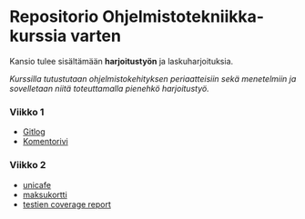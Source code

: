 # Repositorio Ohjelmistotekniikka-kurssia varten

Kansio tulee sisältämään **harjoitustyön** ja laskuharjoituksia.

*Kurssilla tutustutaan ohjelmistokehityksen periaatteisiin sekä menetelmiin ja sovelletaan niitä toteuttamalla pienehkö harjoitustyö.*

### Viikko 1
- [Gitlog](https://github.com/henriimmonen/ot-harjoitustyo/blob/master/laskarit/viikko1/gitlog.txt)
- [Komentorivi](https://github.com/henriimmonen/ot-harjoitustyo/blob/master/laskarit/viikko1/komentorivi.txt)

### Viikko 2
- [unicafe](https://github.com/henriimmonen/ot-harjoitustyo/tree/master/laskarit/viikko2/unicafe)
- [maksukortti](https://github.com/henriimmonen/ot-harjoitustyo/tree/master/laskarit/viikko2/maksukortti)
- [testien coverage report](https://github.com/henriimmonen/ot-harjoitustyo/blob/master/laskarit/viikko2/coverage_report.jpg)

